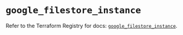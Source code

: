 # `google_filestore_instance`

Refer to the Terraform Registry for docs: [`google_filestore_instance`](https://registry.terraform.io/providers/hashicorp/google/6.45.0/docs/resources/filestore_instance).
